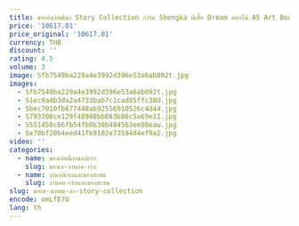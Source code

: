 ```yaml
---
title: ขายส่งเทพธิดา Story Collection การ์ด Shengka ผีเสื้อ Dream ดอกไม้ A5 Art Board หน้าต่างกาวนิตยสารฤดูร้อนอะนิเมะการ์ด
price: '10617.01'
price_original: '10617.01'
currency: THB
discount: ''
rating: 4.5
volume: 3
image: Sfb7549ba229a4e3992d396e53a6ab092t.jpg
images:
  - Sfb7549ba229a4e3992d396e53a6ab092t.jpg
  - S1ec9a4b3da2a4733bab7c1cad85ffc38U.jpg
  - Sbec7010fb677448ab92556910526c4d44.jpg
  - S793300ce129f48908bb863b86c5a69e1I.jpg
  - S551450c66fb54fb0b30b484563ee08eaw.jpg
  - Se70bf20b4eed41fb9102e73594d4ef9a2.jpg
video: ''
categories:
  - name: ของเล่น&งานอดิเรก
    slug: ของเล-งานอด-เรก
  - name: งานอดิเรกและของสะสม
    slug: งานอด-เรกและของสะสม
slug: ขายส-งเทพธ-ดา-story-collection
encode: omLfE7U
lang: th
---
```

  